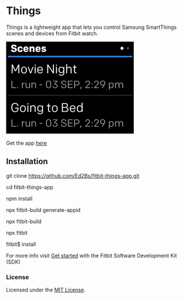 # Things

Things is a lightweight app that lets you control Samsung SmartThings scenes and devices from Fitbit watch.


![](screenshot.png)

Get the app [here](https://gallery.fitbit.com/details/257e2c25-52a7-46b7-980e-5db36789ccf1)

## Installation

git clone https://github.com/Ed2Bs/fitbit-things-app.git

cd fitbit-things-app

npm install

npx fitbit-build generate-appid

npx fitbit-build

npx fitbit

fitbit$ install


For more info visit [Get started](https://dev.fitbit.com/getting-started/) with the Fitbit Software Development Kit (SDK)

### License

Licensed under the [MIT License](./LICENSE).
